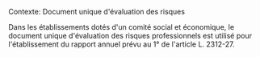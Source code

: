 Contexte: Document unique d'évaluation des risques

Dans les établissements dotés d'un comité social et économique, le document unique d'évaluation des risques professionnels est utilisé pour l'établissement du rapport annuel prévu au 1° de l'article L. 2312-27.